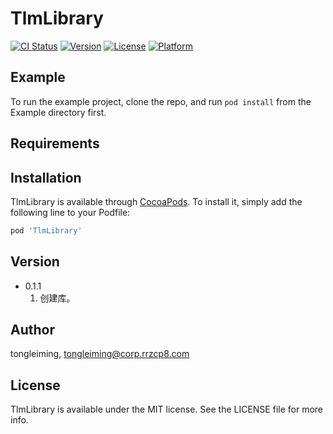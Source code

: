 # TlmLibrary

[![CI Status](https://img.shields.io/travis/tongleiming/TlmLibrary.svg?style=flat)](https://travis-ci.org/tongleiming/TlmLibrary)
[![Version](https://img.shields.io/cocoapods/v/TlmLibrary.svg?style=flat)](https://cocoapods.org/pods/TlmLibrary)
[![License](https://img.shields.io/cocoapods/l/TlmLibrary.svg?style=flat)](https://cocoapods.org/pods/TlmLibrary)
[![Platform](https://img.shields.io/cocoapods/p/TlmLibrary.svg?style=flat)](https://cocoapods.org/pods/TlmLibrary)

## Example

To run the example project, clone the repo, and run `pod install` from the Example directory first.

## Requirements

## Installation

TlmLibrary is available through [CocoaPods](https://cocoapods.org). To install
it, simply add the following line to your Podfile:

```ruby
pod 'TlmLibrary'
```

## Version

* 0.1.1
    1. 创建库。

## Author

tongleiming, tongleiming@corp.rrzcp8.com

## License

TlmLibrary is available under the MIT license. See the LICENSE file for more info.
